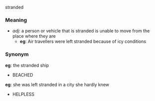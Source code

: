 stranded
### Meaning
+ _adj_: a person or vehicle that is stranded is unable to move from the place where they are
    + __eg__: Air travellers were left stranded because of icy conditions

### Synonym

__eg__: the stranded ship

+ BEACHED

__eg__: she was left stranded in a city she hardly knew

+ HELPLESS


